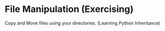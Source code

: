 # File Manipulation (Exercising)
 Copy and Move files using your directories. (Learning Python Inheritance)

